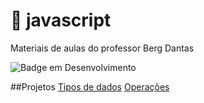 # :octopus: javascript
Materiais de aulas do professor Berg Dantas

![Badge em Desenvolvimento](http://img.shields.io/static/v1?label=STATUS&message=EM%20DESENVOLVIMENTO&color=GREEN&style=for-the-badge)

##Projetos
[Tipos de dados](https://github.com/bergdantas/javascript/tree/main/tiposDeDados)
[Operações](https://github.com/bergdantas/javascript/tree/main/operacoes)
<!--
___
teste dos itens postados no slide:
___


*itálico*
_itálico_
**negrito**
__negrito__
**_negrito e itálico_**


Listas 
- Item de lista não ordenada
* Outro item de lista não ordenada
1. Item de lista ordenada
2. Outro item de lista ordenada

```
console.log("código");
```
~~~~
console.log("outro código");
~~~~

> With great power comes great responsibility.

| Integrante | Atuação |
|------------|---------|
| Berg | Desenvolvedor   |

---
:construction: Projeto em construção
___

[GitHub](https://github.com) 

![Berg Dantas](https://github.com/bergdantas/bergdantas.github.io/blob/main/logo.png)

-->
